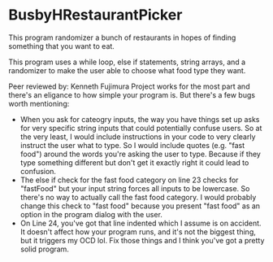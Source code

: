 # BusbyHRestaurantPicker

This program randomizer a bunch of restaurants in hopes of finding something that you want to eat.

This program uses a while loop, else if statements, string arrays, and a randomizer to make the user able to choose what food type they want.


Peer reviewed by: Kenneth Fujimura
Project works for the most part and there's an eligance to how simple your program is. But there's a few bugs worth mentioning:
- When you ask for cateogry inputs, the way you have things set up asks for very specific string inputs that could potentially confuse users. So at the very least, I would include instructions in your code to very clearly instruct the user what to type. So I would include quotes (e.g. "fast food") around the words you're asking the user to type. Because if they type something different but don't get it exactly right it could lead to confusion.
- The else if check for the fast food category on line 23 checks for "fastFood" but your input string forces all inputs to be lowercase. So there's no way to actually call the fast food category. I would probably change this check to "fast food" because you present "fast food" as an option in the program dialog with the user.
- On Line 24, you've got that line indented which I assume is on accident. It doesn't affect how your program runs, and it's not the biggest thing, but it triggers my OCD lol.
Fix those things and I think you've got a pretty solid program.


